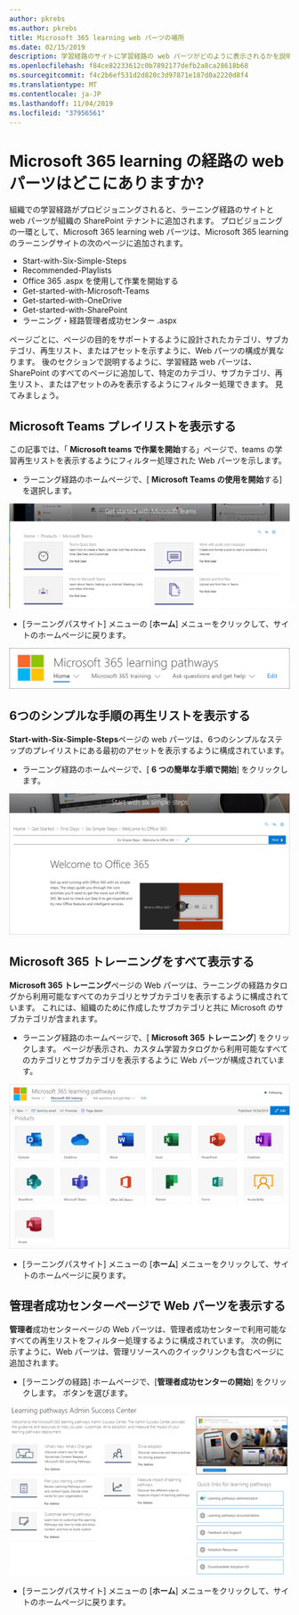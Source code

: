 ```yaml
---
author: pkrebs
ms.author: pkrebs
title: Microsoft 365 learning web パーツの場所
ms.date: 02/15/2019
description: 学習経路のサイトに学習経路の web パーツがどのように表示されるかを説明します。
ms.openlocfilehash: f84ce82233612c0b7892177defb2a8ca28618b68
ms.sourcegitcommit: f4c2b6ef531d2d820c3d97871e187d0a2220d8f4
ms.translationtype: MT
ms.contentlocale: ja-JP
ms.lasthandoff: 11/04/2019
ms.locfileid: "37956561"
---
```

# <a name="wheres-the-microsoft-365-learning-pathways-web-part"></a>Microsoft 365 learning の経路の web パーツはどこにありますか? 

組織での学習経路がプロビジョニングされると、ラーニング経路のサイトと web パーツが組織の SharePoint テナントに追加されます。 プロビジョニングの一環として、Microsoft 365 learning web パーツは、Microsoft 365 learning のラーニングサイトの次のページに追加されます。

- Start-with-Six-Simple-Steps 
- Recommended-Playlists
- Office 365 .aspx を使用して作業を開始する
- Get-started-with-Microsoft-Teams
- Get-started-with-OneDrive
- Get-started-with-SharePoint
- ラーニング・経路管理者成功センター .aspx

ページごとに、ページの目的をサポートするように設計されたカテゴリ、サブカテゴリ、再生リスト、またはアセットを示すように、Web パーツの構成が異なります。 後のセクションで説明するように、学習経路 web パーツは、SharePoint のすべてのページに追加して、特定のカテゴリ、サブカテゴリ、再生リスト、またはアセットのみを表示するようにフィルター処理できます。 見てみましょう。 

## <a name="view-microsoft-teams-playlists"></a>Microsoft Teams プレイリストを表示する

この記事では、「 **Microsoft teams で作業を開始**する」ページで、teams の学習再生リストを表示するようにフィルター処理された Web パーツを示します。 

- ラーニング経路のホームページで、[ **Microsoft Teams の使用を開始**する] を選択します。

![cg-whereiswp-teams](media/cg-whereiswp-teams.png)

- [ラーニングパスサイト] メニューの [**ホーム**] メニューをクリックして、サイトのホームページに戻ります。

![cg-homebtnmenu](media/cg-homebtnmenu.png)

## <a name="view-the-six-simple-steps-playlist"></a>6つのシンプルな手順の再生リストを表示する

**Start-with-Six-Simple-Steps**ページの web パーツは、6つのシンプルなステップのプレイリストにある最初のアセットを表示するように構成されています。 

- ラーニング経路のホームページで、[ **6 つの簡単な手順で開始**] をクリックします。 

![cg-whereiswp-six](media/cg-whereiswp-six.png)

## <a name="view-all-microsoft-365-training"></a>Microsoft 365 トレーニングをすべて表示する

**Microsoft 365 トレーニング**ページの Web パーツは、ラーニングの経路カタログから利用可能なすべてのカテゴリとサブカテゴリを表示するように構成されています。 これには、組織のために作成したサブカテゴリと共に Microsoft のサブカテゴリが含まれます。

- ラーニング経路のホームページで、[ **Microsoft 365 トレーニング**] をクリックします。 ページが表示され、カスタム学習カタログから利用可能なすべてのカテゴリとサブカテゴリを表示するように Web パーツが構成されています。

![cg-whereiswp-o365](media/cg-whereiswp-o365.png)

- [ラーニングパスサイト] メニューの [**ホーム**] メニューをクリックして、サイトのホームページに戻ります。

## <a name="view-the-web-part-on-the-admin-success-center-page"></a>管理者成功センターページで Web パーツを表示する

**管理者**成功センターページの Web パーツは、管理者成功センターで利用可能なすべての再生リストをフィルター処理するように構成されています。 次の例に示すように、Web パーツは、管理リソースへのクイックリンクも含むページに追加されます。 

- [ラーニングの経路] ホームページで、[**管理者成功センターの開始**] をクリックします。  ボタンを選びます。 

![cg-adminsuccesscenterwebpart](media/cg-adminsuccesscenterwebpart.png)

- [ラーニングパスサイト] メニューの [**ホーム**] メニューをクリックして、サイトのホームページに戻ります。

